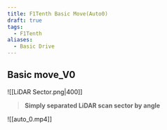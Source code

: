 ```yaml
---
title: F1Tenth Basic Move(Auto0)
draft: true
tags:
  - F1Tenth
aliases:
  - Basic Drive
---
```

## Basic move_V0
![[LiDAR Sector.png|400]]

> **Simply separated LiDAR scan sector by angle**

![[auto_0.mp4]]

